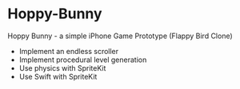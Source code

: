 # Hoppy-Bunny
Hoppy Bunny - a simple iPhone Game Prototype (Flappy Bird Clone)

* Implement an endless scroller
* Implement procedural level generation
* Use physics with SpriteKit
* Use Swift with SpriteKit

